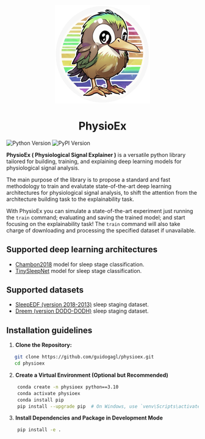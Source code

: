 <div style = "text-align: center;">
<img src="assets/images/logo.svg" width = "250px", alt="PhysioEx Logo">

<h1> PhysioEx </h1>
</div>

![Python Version](https://img.shields.io/badge/python-3.7%2B-blue)
![PyPI Version](https://badge.fury.io/py/physioex.svg)

**PhysioEx ( Physiological Signal Explainer )** is a versatile python library tailored for building, training, and explaining deep learning models for physiological signal analysis. 

The main purpose of the library is to propose a standard and fast methodology to train and evalutate state-of-the-art deep learning architectures for physiological signal analysis, to shift the attention from the architecture building task to the explainability task. 

With PhysioEx you can simulate a state-of-the-art experiment just running the `train` command; evaluating and saving the trained model; and start focusing on the explainability task! The `train` command will also take charge of downloading and processing the specified dataset if unavailable.

## Supported deep learning architectures

- [Chambon2018](https://ieeexplore.ieee.org/document/8307462) model for sleep stage classification.
- [TinySleepNet](https://github.com/akaraspt/tinysleepnet) model for sleep stage classification.

## Supported datasets

- [SleepEDF (version 2018-2013)](https://physionet.org/physiobank/database/sleep-edfx/sleep-cassette/) sleep staging dataset.
- [Dreem (version DODO-DODH)](https://github.com/Dreem-Organization/dreem-learning-open) sleep staging dataset.

## Installation guidelines

1. **Clone the Repository:**
```bash
   git clone https://github.com/guidogagl/physioex.git
   cd physioex
```
2. **Create a Virtual Environment (Optional but Recommended)**
```bash
    conda create -n physioex python==3.10
    conda activate physioex
    conda install pip
    pip install --upgrade pip  # On Windows, use `venv\Scripts\activate`
```
3. **Install Dependencies and Package in Development Mode**
```bash
    pip install -e .
```

